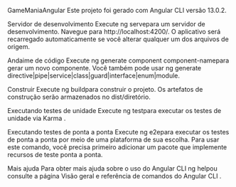 GameManiaAngular
Este projeto foi gerado com Angular CLI versão 13.0.2.

Servidor de desenvolvimento
Execute ng servepara um servidor de desenvolvimento. Navegue para http://localhost:4200/. O aplicativo será recarregado automaticamente se você alterar qualquer um dos arquivos de origem.

Andaime de código
Execute ng generate component component-namepara gerar um novo componente. Você também pode usar ng generate directive|pipe|service|class|guard|interface|enum|module.

Construir
Execute ng buildpara construir o projeto. Os artefatos de construção serão armazenados no dist/diretório.

Executando testes de unidade
Execute ng testpara executar os testes de unidade via Karma .

Executando testes de ponta a ponta
Execute ng e2epara executar os testes de ponta a ponta por meio de uma plataforma de sua escolha. Para usar este comando, você precisa primeiro adicionar um pacote que implemente recursos de teste ponta a ponta.

Mais ajuda
Para obter mais ajuda sobre o uso do Angular CLI ng helpou consulte a página Visão geral e referência de comandos do Angular CLI .
